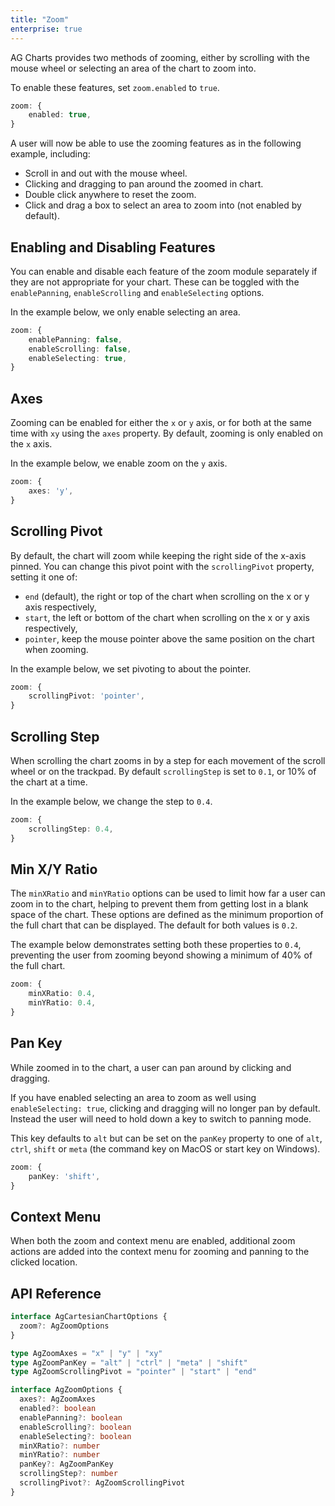 ```yaml
---
title: "Zoom"
enterprise: true
---
```


AG Charts provides two methods of zooming, either by scrolling with the mouse wheel or selecting an area of the chart to zoom into.

To enable these features, set `zoom.enabled` to `true`.

```ts
zoom: {
    enabled: true,
}
```

A user will now be able to use the zooming features as in the following example, including:

- Scroll in and out with the mouse wheel.
- Clicking and dragging to pan around the zoomed in chart.
- Double click anywhere to reset the zoom.
- Click and drag a box to select an area to zoom into (not enabled by default).

<chart-example title='Zoom' name='zoom' type='generated'></chart-example>

## Enabling and Disabling Features

You can enable and disable each feature of the zoom module separately if they are not appropriate for your chart. These can be toggled with the `enablePanning`, `enableScrolling` and `enableSelecting` options.

In the example below, we only enable selecting an area.

```ts
zoom: {
    enablePanning: false,
    enableScrolling: false,
    enableSelecting: true,
}
```

<chart-example title='Zoom Enabling and Disabling Features' name='zoom-selecting' type='generated'></chart-example>

## Axes

Zooming can be enabled for either the `x` or `y` axis, or for both at the same time with `xy` using the `axes` property. By default, zooming is only enabled on the `x` axis.

In the example below, we enable zoom on the `y` axis.

```ts
zoom: {
    axes: 'y',
}
```

<chart-example title='Zoom Axes' name='zoom-axes' type='generated'></chart-example>

## Scrolling Pivot

By default, the chart will zoom while keeping the right side of the x-axis pinned. You can change this pivot point with the `scrollingPivot` property, setting it one of:

- `end` (default), the right or top of the chart when scrolling on the x or y axis respectively,
- `start`, the left or bottom of the chart when scrolling on the x or y axis respectively,
- `pointer`, keep the mouse pointer above the same position on the chart when zooming.

In the example below, we set pivoting to about the pointer.

```ts
zoom: {
    scrollingPivot: 'pointer',
}
```

<chart-example title='Zoom Scrolling Pivot' name='zoom-scrolling-pivot' type='generated'></chart-example>

## Scrolling Step

When scrolling the chart zooms in by a step for each movement of the scroll wheel or on the trackpad. By default `scrollingStep` is set to `0.1`, or 10% of the chart at a time.

In the example below, we change the step to `0.4`.

```ts
zoom: {
    scrollingStep: 0.4,
}
```

<chart-example title='Zoom Scrolling Step' name='zoom-scrolling-step' type='generated'></chart-example>

## Min X/Y Ratio

The `minXRatio` and `minYRatio` options can be used to limit how far a user can zoom in to the chart, helping to prevent them from getting lost in a blank space of the chart. These options are defined as the minimum proportion of the full chart that can be displayed. The default for both values is `0.2`.

The example below demonstrates setting both these properties to `0.4`, preventing the user from zooming beyond showing a minimum of 40% of the full chart.

```ts
zoom: {
    minXRatio: 0.4,
    minYRatio: 0.4,
}
```

<chart-example title='Zoom Min Ratio' name='zoom-min-ratio' type='generated'></chart-example>

## Pan Key

While zoomed in to the chart, a user can pan around by clicking and dragging.

If you have enabled selecting an area to zoom as well using `enableSelecting: true`, clicking and dragging will no longer pan by default. Instead the user will need to hold down a key to switch to panning mode.

This key defaults to `alt` but can be set on the `panKey` property to one of `alt`, `ctrl`, `shift` or `meta` (the command key on MacOS or start key on Windows).

```ts
zoom: {
    panKey: 'shift',
}
```

<chart-example title='Zoom Pan Key' name='zoom-pan-key' type='generated'></chart-example>

## Context Menu

When both the zoom and context menu are enabled, additional zoom actions are added into the context menu for zooming and panning to the clicked location.

<chart-example title='Zoom Context Menu' name='zoom-context-menu' type='generated'></chart-example>

## API Reference

<!-- TODO: replace with usual api reference component -->

```ts
interface AgCartesianChartOptions {
  zoom?: AgZoomOptions
}

type AgZoomAxes = "x" | "y" | "xy"
type AgZoomPanKey = "alt" | "ctrl" | "meta" | "shift"
type AgZoomScrollingPivot = "pointer" | "start" | "end"

interface AgZoomOptions {
  axes?: AgZoomAxes
  enabled?: boolean
  enablePanning?: boolean
  enableScrolling?: boolean
  enableSelecting?: boolean
  minXRatio?: number
  minYRatio?: number
  panKey?: AgZoomPanKey
  scrollingStep?: number
  scrollingPivot?: AgZoomScrollingPivot
}
```

<!-- <interface-documentation interfaceName='AgZoomOptions' config='{ "showSnippets": false, "lookupRoot": "charts-api" }'></interface-documentation> -->
